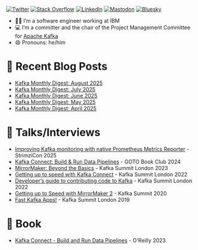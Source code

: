 [![Twitter](https://img.shields.io/badge/Twitter-1DA1F2?logo=x&logoColor=white)](https://twitter.com/MickaelMaison)
[![Stack Overflow](https://img.shields.io/badge/StackOverflow-FE7A16?logo=stackoverflow&logoColor=white)](https://stackoverflow.com/users/1765189/mickael-maison?tab=profile)
[![LinkedIn](https://img.shields.io/badge/LinkedIn-0077B5?logo=linkedin&logoColor=white)](https://www.linkedin.com/in/mickaelmaison/)
[![Mastodon](https://img.shields.io/badge/Mastodon-5855DE?logo=mastodon&logoColor=white)](https://mas.to/@MickaelMaison)
[![Bluesky](https://img.shields.io/badge/Bluesky-3985f7?logo=bluesky&logoColor=white)](https://bsky.app/profile/mickaelmaison.bsky.social)

- 👨‍🔧 I’m a software engineer working at IBM
- 💻 I’m a committer and the chair of the Project Management Committee for [Apache Kafka](https://kafka.apache.org/)
- 😄 Pronouns: he/him

# 📝 Recent Blog Posts

- [Kafka Monthly Digest: August 2025](developers.redhat.com/blog/2025/09/02/kafka-monthly-digest-august-2025)
- [Kafka Monthly Digest: July 2025](https://developers.redhat.com/blog/2025/08/01/kafka-monthly-digest-july-2025)
- [Kafka Monthly Digest: June 2025](https://developers.redhat.com/blog/2025/07/01/kafka-monthly-digest-june-2025)
- [Kafka Monthly Digest: May 2025](https://developers.redhat.com/blog/2025/06/02/kafka-monthly-digest-may-2025)
- [Kafka Monthly Digest: April 2025](https://developers.redhat.com/blog/2025/05/06/kafka-monthly-digest-april-2025)

# 💬 Talks/Interviews

- [Improving Kafka monitoring with native Prometheus Metrics Reporter](https://www.youtube.com/watch?v=evKGEziQj54) - StrimziCon 2025
- [Kafka Connect: Build & Run Data Pipelines](https://www.youtube.com/watch?v=R7xA6VDy80A) - GOTO Book Club 2024
- [MirrorMaker: Beyond the Basics](https://www.confluent.io/events/kafka-summit-london-2023/mirrormaker-beyond-the-basics/) - Kafka Summit London 2023
- [Getting up to speed with Kafka Connect](https://www.confluent.io/en-gb/events/kafka-summit-london-2022/getting-up-to-speed-with-kafka-connect-from-the-basics-to-the-latest/) - Kafka Summit London 2022
- [Developer’s guide to contributing code to Kafka](https://www.confluent.io/events/kafka-summit-london-2022/developers-guide-to-contributing-code-to-kafka/) - Kafka Summit London 2022
- [Getting up to Speed with MirrorMaker 2](https://www.confluent.io/resources/kafka-summit-2020/getting-up-to-speed-with-mirrormaker-2/) - Kafka Summit 2020
- [Fast Kafka Apps!](https://www.confluent.io/kafka-summit-lon19/fast-kafka-apps/) - Kafka Summit London 2019

# 📘 Book

- [Kafka Connect - Build and Run Data Pipelines](https://www.oreilly.com/library/view/kafka-connect/9781098126520/) - O'Reilly 2023

